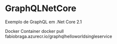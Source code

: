 # GraphQLNetCore
Exemplo de GraphQL em .Net Core 2.1

Docker Container
docker pull fabiobraga.azurecr.io/graphqlhelloworldsingleservice
